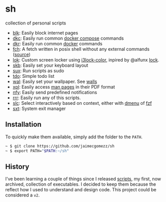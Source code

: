 # sh
collection of personal scripts

- [blk](blk): Easily block internet pages
- [dkc](dkc): Easily run common [docker compose](https://docs.docker.com/compose/) commands
- [dkr](dkr): Easily run common [docker](https://www.docker.com/) commands
- [fch](fch): A fetch written in posix shell without any external commands ([source](https://github.com/6gk/fet.sh))
- [lok](lok): Custom screen locker using [i3lock-color](https://github.com/Raymo111/i3lock-color), inpired by @alfunx [lock](https://github.com/alfunx/.dotfiles/blob/master/.bin/lock).
- [skb](skb): Easily set your keyboard layout
- [sux](sux): Run scripts as sudo
- [tdo](tdo): Simple todo list
- [wal](wal): Easily set your wallpaper. See [walls](https://github.com/jaimecgomezz/walls)
- [xpl](xpl): Easily access [man pages](https://www.kernel.org/doc/man-pages/) in their PDF format
- [nfy](nfy): Easily send predefined notifications
- [rrr](rrr): Easily run any of this scripts.
- [slc](slc): Select interactively based on context, either with [dmenu](https://tools.suckless.org/dmenu/) of [fzf](https://github.com/junegunn/fzf)
- [sxt](sxt): System exit manager

## Installation

To quickly make them available, simply add the folder to the `PATH`.

```sh
~ $ git clone https://github.com/jaimecgomezz/sh
~ $ export PATH="$PATH:~/sh"
```

## History

I've been learning a couple of things since I released [scripts](https://github.com/jaimecgomezz/scripts), my first, now archived, collection of executables. I decided to keep them because the reflect how I used to understand and design code. This project could be considered a `v2`. 
